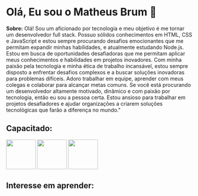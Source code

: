 # Olá, Eu sou o Matheus Brum 👋
**Sobre:** Olá! Sou um aficionado por tecnologia e meu objetivo é me tornar um desenvolvedor full stack. Possuo sólidos conhecimentos em HTML, CSS e JavaScript e estou sempre procurando desafios emocionantes que me permitam expandir minhas habilidades, e atualmente estudando Node.js. Estou em busca de oportunidades desafiadoras que me permitam aplicar meus conhecimentos e habilidades em projetos inovadores. Com minha paixão pela tecnologia e minha ética de trabalho incansável, estou sempre disposto a enfrentar desafios complexos e a buscar soluções inovadoras para problemas difíceis. Adoro trabalhar em equipe, aprender com meus colegas e colaborar para alcançar metas comuns. Se você está procurando um desenvolvedor altamente motivado, dinâmico e com paixão por tecnologia, então eu sou a pessoa certa. Estou ansioso para trabalhar em projetos desafiadores e ajudar organizações a criarem soluções tecnológicas que farão a diferença no mundo."

## Capacitado:
<div>
  <img style="width:80px;" src="https://cdn.jsdelivr.net/gh/devicons/devicon/icons/html5/html5-plain-wordmark.svg" />
  <img style="width:80px;" src="https://cdn.jsdelivr.net/gh/devicons/devicon/icons/css3/css3-plain-wordmark.svg" />
  <img style="width:80px;" src="https://cdn.jsdelivr.net/gh/devicons/devicon/icons/javascript/javascript-plain.svg" />
  

</div>

## Interesse em aprender:
<div>
  
</div>
